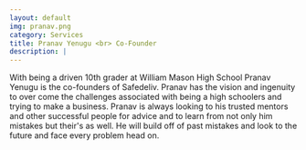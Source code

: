 ```yaml
---
layout: default
img: pranav.png
category: Services
title: Pranav Yenugu <br> Co-Founder
description: |
---
```

With being a driven 10th grader at William Mason High School Pranav Yenugu is the co-founders of Safedeliv. Pranav has the vision and ingenuity to over come the challenges associated with being a high schoolers and trying to make a business. Pranav is always looking to his trusted mentors and other successful people for advice and to learn from not only him mistakes but their's as well. He will build off of past mistakes and look to the future and face every problem head on.
